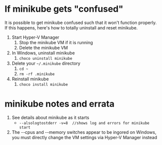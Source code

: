 # If minikube gets "confused"

It is possible to get minikube confused such that it won't function properly. If this happens, here's how to totally uninstall and reset minikube.

1. Start Hyper-V Manager
   1. Stop the minikube VM if it is running
   1. Delete the minikube VM
1. In Windows, uninstall minikube
   1. `choco uninstall minikube`
1. Delete your `~/.minikube` directory
   1. `cd ~`
   1. `rm -rf .minikube`
1. Reinstall minikube
   1. `choco install minikube`

# minikube notes and errata

1. See details about minikube as it starts
   * `--alsologtostderr -v=8  //shows log and errors for minikube start`
1. The --cpus and --memory switches appear to be ingored on Windows, you must directly change the VM settings via Hyper-V Manager instead
